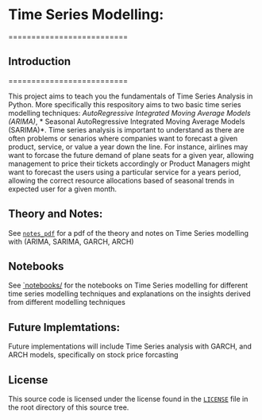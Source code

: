 # Time Series Modelling:
==========================

## Introduction
==========================

This project aims to teach you the fundamentals of Time Series Analysis in Python. More specifically this respository aims to two basic time series modelling techniques: *AutoRegressive Integrated Moving Average Models (ARIMA)*, * Seasonal AutoRegressive Integrated Moving Average Models (SARIMA)*. Time series analysis is important to understand as there are often problems or senarios where companies want to forecast a given product, service, or value a year down the line. For instance, airlines may want to forcase the future demand of plane seats for a given year, allowing management to price their tickets accordingly or Product Managers might want to forecast the users using a particular service for a years period, allowing the correct resource allocations based of seasonal trends in expected user for a given month.

## Theory and Notes:


See [`notes_pdf`](notes_pdf/) for a pdf of the theory and notes on Time Series modelling with (ARIMA, SARIMA, GARCH, ARCH)


## Notebooks


See [`notebooks/](notebooks/) for the notebooks on Time Series modelling for different time series modelling techniques and explanations on the insights derived from different modelling techniques

## Future Implemtations:


Future implementations will include Time Series analysis with GARCH, and ARCH models, specifically on stock price forcasting


## License


This source code is licensed under the license found in the [`LICENSE`](LICENSE) file in the root directory of this source tree.